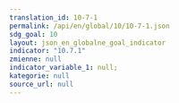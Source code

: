 ```yaml
---
translation_id: 10-7-1
permalink: /api/en/global/10/10-7-1.json
sdg_goal: 10
layout: json_en_globalne_goal_indicator
indicator: "10.7.1"
zmienne: null
indicator_variable_1: null;
kategorie: null
source_url: null
---
```

